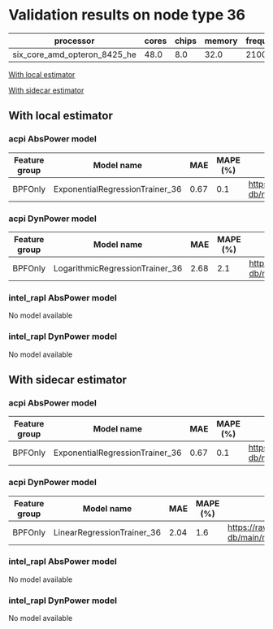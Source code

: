 # Validation results on node type 36

| processor | cores | chips | memory | frequency |
| --- | --- | --- | --- | --- |
| six_core_amd_opteron_8425_he | 48.0 | 8.0 | 32.0 | 2100.0 |

[With local estimator](#with-local-estimator)

[With sidecar estimator](#with-sidecar-estimator)

## With local estimator

### acpi AbsPower model

| Feature group | Model name | MAE | MAPE (%) | URL |
| --- | --- | --- | --- | --- |
| BPFOnly | ExponentialRegressionTrainer_36 | 0.67 | 0.1 | https://raw.githubusercontent.com/sustainable-computing-io/kepler-model-db/main/models/v0.7/specpower/acpi/AbsPower/BPFOnly/ExponentialRegressionTrainer_36.json |
### acpi DynPower model

| Feature group | Model name | MAE | MAPE (%) | URL |
| --- | --- | --- | --- | --- |
| BPFOnly | LogarithmicRegressionTrainer_36 | 2.68 | 2.1 | https://raw.githubusercontent.com/sustainable-computing-io/kepler-model-db/main/models/v0.7/specpower/acpi/DynPower/BPFOnly/LogarithmicRegressionTrainer_36.json |
### intel_rapl AbsPower model

No model available

### intel_rapl DynPower model

No model available

## With sidecar estimator

### acpi AbsPower model

| Feature group | Model name | MAE | MAPE (%) | URL |
| --- | --- | --- | --- | --- |
| BPFOnly | ExponentialRegressionTrainer_36 | 0.67 | 0.1 | https://raw.githubusercontent.com/sustainable-computing-io/kepler-model-db/main/models/v0.7/specpower/acpi/AbsPower/BPFOnly/ExponentialRegressionTrainer_36.zip |
### acpi DynPower model

| Feature group | Model name | MAE | MAPE (%) | URL |
| --- | --- | --- | --- | --- |
| BPFOnly | LinearRegressionTrainer_36 | 2.04 | 1.6 | https://raw.githubusercontent.com/sustainable-computing-io/kepler-model-db/main/models/v0.7/specpower/acpi/DynPower/BPFOnly/LinearRegressionTrainer_36.zip |
### intel_rapl AbsPower model

No model available

### intel_rapl DynPower model

No model available

